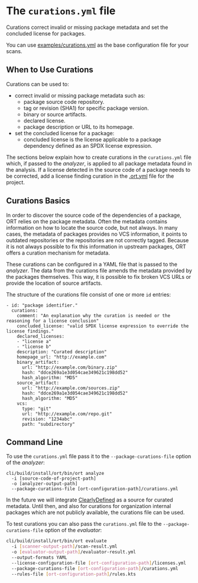 # The `curations.yml` file

Curations correct invalid or missing package metadata and set the concluded license for packages.

You can use [examples/curations.yml](examples/curations.yml) as the base configuration file for your scans.

## When to Use Curations

Curations can be used to:

* correct invalid or missing package metadata such as:
  * package source code repository.
  * tag or revision (SHA1) for specific package version.
  * binary or source artifacts.
  * declared license.
  * package description or URL to its homepage.
* set the concluded license for a package:
  * concluded license is the license applicable to a package dependency defined as an SPDX license expression.

The sections below explain how to create curations in the `curations.yml` file which,
if passed to the _analyzer_, is applied to all package metadata found in the analysis.
If a license detected in the source code of a package needs to be corrected, add
a license finding curation in the [.ort.yml](config-file-ort-yml.md#curations) file for the project.

## Curations Basics

In order to discover the source code of the dependencies of a package, ORT relies on the package metadata. Often the
metadata contains information on how to locate the source code, but not always. In many cases, the metadata of packages
provides no VCS information, it points to outdated repositories or the repositories are not correctly tagged.
Because it is not always possible to fix this information in upstream packages, ORT offers a curation mechanism for
metadata.

These curations can be configured in a YAML file that is passed to the _analyzer_. The data from the curations file
amends the metadata provided by the packages themselves. This way, it is possible to fix broken VCS URLs or provide the
location of source artifacts.

The structure of the curations file consist of one or more `id` entries:

```
- id: "package identifier."
  curations:
    comment: "An explanation why the curation is needed or the reasoning for a license conclusion"
    concluded_license: "valid SPDX license expression to override the license findings."
    declared_licenses:
    - "license a"
    - "license b"
    description: "Curated description"
    homepage_url: "http://example.com"
    binary_artifact:
      url: "http://example.com/binary.zip"
      hash: "ddce269a1e3d054cae349621c198dd52"
      hash_algorithm: "MD5"
    source_artifact:
      url: "http://example.com/sources.zip"
      hash: "ddce269a1e3d054cae349621c198dd52"
      hash_algorithm: "MD5"
    vcs:
      type: "git"
      url: "http://example.com/repo.git"
      revision: "1234abc"
      path: "subdirectory"
````

## Command Line

To use the `curations.yml` file pass it to the `--package-curations-file` option of the _analyzer_:

```
cli/build/install/ort/bin/ort analyze
  -i [source-code-of-project-path]
  -o [analyzer-output-path]
  --package-curations-file [ort-configuration-path]/curations.yml
```

In the future we will integrate [ClearlyDefined](https://clearlydefined.io/) as a source for curated metadata. Until
then, and also for curations for organization internal packages which are not publicly available, the curations file can be used.

To test curations you can also pass the `curations.yml` file to the `--package-curations-file` option of the
_evaluator_:

```bash
cli/build/install/ort/bin/ort evaluate
  -i [scanner-output-path]/scan-result.yml
  -o [evaluator-output-path]/evaluator-result.yml
  --output-formats YAML
  --license-configuration-file [ort-configuration-path]/licenses.yml
  --package-curations-file [ort-configuration-path]/curations.yml
  --rules-file [ort-configuration-path]/rules.kts
```